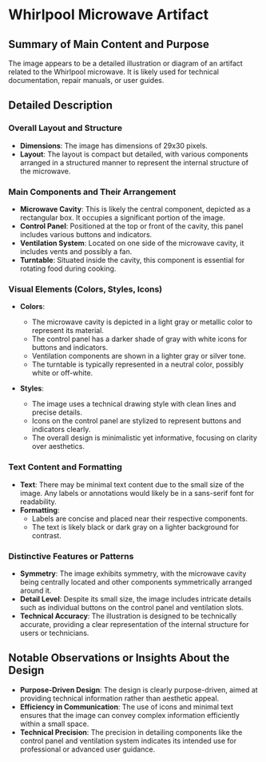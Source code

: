 # Whirlpool Microwave Artifact

## Summary of Main Content and Purpose
The image appears to be a detailed illustration or diagram of an artifact related to the Whirlpool microwave. It is likely used for technical documentation, repair manuals, or user guides.

## Detailed Description

### Overall Layout and Structure
- **Dimensions**: The image has dimensions of 29x30 pixels.
- **Layout**: The layout is compact but detailed, with various components arranged in a structured manner to represent the internal structure of the microwave.

### Main Components and Their Arrangement
- **Microwave Cavity**: This is likely the central component, depicted as a rectangular box. It occupies a significant portion of the image.
- **Control Panel**: Positioned at the top or front of the cavity, this panel includes various buttons and indicators.
- **Ventilation System**: Located on one side of the microwave cavity, it includes vents and possibly a fan.
- **Turntable**: Situated inside the cavity, this component is essential for rotating food during cooking.

### Visual Elements (Colors, Styles, Icons)
- **Colors**:
  - The microwave cavity is depicted in a light gray or metallic color to represent its material.
  - The control panel has a darker shade of gray with white icons for buttons and indicators.
  - Ventilation components are shown in a lighter gray or silver tone.
  - The turntable is typically represented in a neutral color, possibly white or off-white.

- **Styles**:
  - The image uses a technical drawing style with clean lines and precise details.
  - Icons on the control panel are stylized to represent buttons and indicators clearly.
  - The overall design is minimalistic yet informative, focusing on clarity over aesthetics.

### Text Content and Formatting
- **Text**: There may be minimal text content due to the small size of the image. Any labels or annotations would likely be in a sans-serif font for readability.
- **Formatting**:
  - Labels are concise and placed near their respective components.
  - The text is likely black or dark gray on a lighter background for contrast.

### Distinctive Features or Patterns
- **Symmetry**: The image exhibits symmetry, with the microwave cavity being centrally located and other components symmetrically arranged around it.
- **Detail Level**: Despite its small size, the image includes intricate details such as individual buttons on the control panel and ventilation slots.
- **Technical Accuracy**: The illustration is designed to be technically accurate, providing a clear representation of the internal structure for users or technicians.

## Notable Observations or Insights About the Design
- **Purpose-Driven Design**: The design is clearly purpose-driven, aimed at providing technical information rather than aesthetic appeal.
- **Efficiency in Communication**: The use of icons and minimal text ensures that the image can convey complex information efficiently within a small space.
- **Technical Precision**: The precision in detailing components like the control panel and ventilation system indicates its intended use for professional or advanced user guidance.